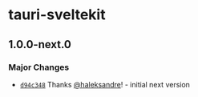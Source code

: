 # tauri-sveltekit

## 1.0.0-next.0

### Major Changes

- [`d94c348`](https://github.com/haleksandre/tauri-sveltekit/commit/d94c348b0b67e9980dc3b46f2e01289d4af0d39f) Thanks [@haleksandre](https://github.com/haleksandre)! - initial next version
